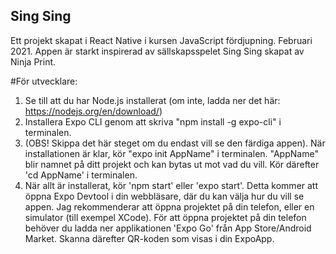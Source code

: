 ## Sing Sing

Ett projekt skapat i React Native i kursen JavaScript fördjupning. Februari 2021. 
Appen är starkt inspirerad av sällskapsspelet Sing Sing skapat av Ninja Print.

#För utvecklare: 

1. Se till att du har Node.js installerat (om inte, ladda ner det här: https://nodejs.org/en/download/)
2. Installera Expo CLI genom att skriva "npm install -g expo-cli" i terminalen.
3. (OBS! Skippa det här steget om du endast vill se den färdiga appen). När installationen är klar, kör "expo init AppName" i terminalen.  "AppName" blir namnet på ditt projekt och kan bytas ut mot vad du vill.
Kör därefter 'cd AppName' i terminalen.
4. När allt är installerat, kör 'npm start' eller 'expo start'. Detta kommer att öppna Expo Devtool i din webbläsare, där du kan välja hur du vill se appen. Jag rekommenderar att öppna projektet på din telefon, eller en simulator (till exempel XCode). 
För att öppna projektet på din telefon behöver du ladda ner applikationen 'Expo Go' från App Store/Android Market. Skanna därefter QR-koden som visas i din ExpoApp.
